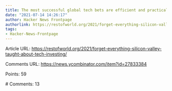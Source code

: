 ```yaml
---
title: The most successful global tech bets are efficient and practical startups
date: "2021-07-14 14:26:17"
author: Hacker News Frontpage
authorlink: https://restofworld.org/2021/forget-everything-silicon-valley-taught-about-tech-investing/
tags:
- Hacker-News-Frontpage
---
```


<p>Article URL: <a href="https://restofworld.org/2021/forget-everything-silicon-valley-taught-about-tech-investing/">https://restofworld.org/2021/forget-everything-silicon-valley-taught-about-tech-investing/</a></p>
<p>Comments URL: <a href="https://news.ycombinator.com/item?id=27833384">https://news.ycombinator.com/item?id=27833384</a></p>
<p>Points: 59</p>
<p># Comments: 13</p>
